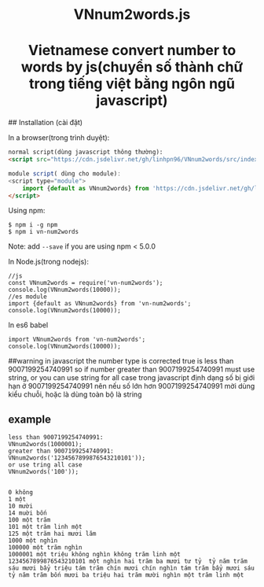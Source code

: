 <div align="center" markdown="1">

# VNnum2words.js
# Vietnamese convert number to words by js(chuyển số thành chữ trong tiếng việt bằng ngôn ngũ javascript)

</div>
## Installation (cài đặt)

In a browser(trong trình duyệt):
```html
normal script(dùng javascript thông thường):
<script src="https://cdn.jsdelivr.net/gh/linhpn96/VNnum2words/src/index.js">

module script( dùng cho module):
<script type="module">
    import {default as VNnum2words} from 'https://cdn.jsdelivr.net/gh/linhpn96/VNnum2words/src/index.mjs';
</script>

```

Using npm:
```shell
$ npm i -g npm
$ npm i vn-num2words
```
Note: add `--save` if you are using npm < 5.0.0

In Node.js(trong nodejs):
```
//js
const VNnum2words = require('vn-num2words');
console.log(VNnum2words(10000));
//es module
import {default as VNnum2words} from 'vn-num2words';
console.log(VNnum2words(10000));
```

In es6 babel
```
import VNnum2words from 'vn-num2words';
console.log(VNnum2words(10000));

```
##warning
in javascript the number type is corrected true is less than 9007199254740991 so if number greater than 9007199254740991 must use string, or you can use string for all case
trong javascript định dạng số bị giới hạn ở 9007199254740991 nên nếu số lớn hơn 9007199254740991 mời dùng kiểu chuỗi, hoặc là dùng toàn bộ là string
## example

```
less than 9007199254740991:
VNnum2words(1000001);
greater than 9007199254740991:
VNnum2words('1234567899876543210101'));
or use tring all case
VNnum2words('100'));


0 không
1 một
10 mười
14 muời bốn
100 một trăm
101 một trăm linh một
125 một trăm hai mươi lăm
1000 một nghìn
100000 một trăm nghìn
1000001 một triệu không nghìn không trăm linh một
1234567899876543210101 một nghìn hai trăm ba mươi tư tỷ  tỷ năm trăm sáu mươi bẩy triệu tám trăm chín mươi chín nghìn tám trăm bẩy mươi sáu tỷ năm trăm bốn mươi ba triệu hai trăm mười nghìn một trăm linh một



```
